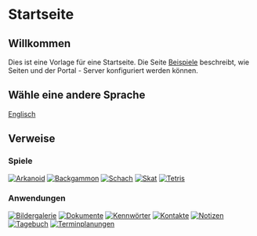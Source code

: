 # Startseite

## Willkommen

Dies ist eine Vorlage für eine Startseite.
Die Seite [Beispiele](/view?page=example) beschreibt, wie Seiten und der Portal - Server konfiguriert werden können.

## Wähle eine andere Sprache

[Englisch](/view?page=welcome&locale=en-US)

## Verweise

### Spiele

[![Arkanoid](/images/buttons/development-gtk-48.png "Arkanoid")](/arkanoid)
[![Backgammon](/images/buttons/gnubg-48.png "Backgammon")](/backgammon)
[![Schach](/images/buttons/gnome-chess-48.png "Schach")](/chess)
[![Skat](/images/buttons/games-card_game-48.png "Skat")](/skat)
[![Tetris](/images/buttons/gpe-tetris-48.png "Tetris")](/tetris)

### Anwendungen

[![Bildergalerie](/images/buttons/internet-mail-7-48.png "Bildergalerie")](/slideshow?shuffle=false)
[![Dokumente](/images/buttons/gftp-48.png "Dokumente")](/documents)
[![Kennwörter](/images/buttons/document-decrypt-3-48.png "Kennw&ouml;rter")](/password)
[![Kontakte](/images/buttons/user-new-3-48.png "Kontakte")](/contacts)
[![Notizen](/images/buttons/notepad-48.png "Notizen")](/notes)
[![Tagebuch](/images/buttons/gnome-blog-48.png "Tagebuch")](/diary)
[![Terminplanungen](/images/buttons/view-calendar-tasks-48.png "Terminplanungen")](/makeadate)
